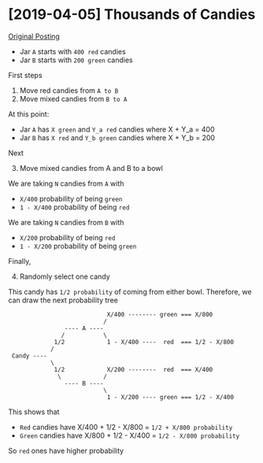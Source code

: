 # [2019-04-05] Thousands of Candies

[Original Posting](https://brilliant.org/daily-problems/candy-mix/)

* Jar `A` starts with `400 red` candies
* Jar `B` starts with `200 green` candies

First steps

1. Move red candies from `A to B`
2. Move mixed candies from `B to A`

At this point:

* Jar `A` has `X green` and `Y_a red`   candies where X + Y_a = 400
* Jar `B` has `X red`   and `Y_b green` candies where X + Y_b = 200

Next

3. Move mixed candies from A and B to a bowl

We are taking `N` candies from `A` with

* `X/400`       probability of being `green`
* `1 - X/400` probability of being `red`

We are taking `N` candies from `B` with

* `X/200`       probability of being `red`
* `1 - X/200` probability of being `green`

Finally,

4. Randomly select one candy

This candy has `1/2 probability` of coming from either bowl. Therefore, we can draw the next probability tree

```text
                            X/400 -------- green === X/800
                           /
                ---- A ----
               /           \
             1/2            1 - X/400 ----  red  === 1/2 - X/800
            /
 Candy ----
            \
             1/2            X/200 --------  red  === X/400
              \            /
                ---- B ----
                           \
                            1 - X/200 ---- green === 1/2 - X/400
```

This shows that

* `Red`   candies have X/400 + 1/2 - X/800 = `1/2 + X/800 probability`
* `Green` candies have X/800 + 1/2 - X/400 = `1/2 - X/800 probability`

So `red` ones have higher probability
